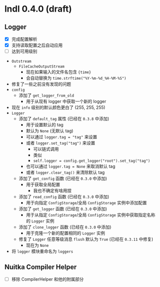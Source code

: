 # lndl 0.4.0 (draft)

## Logger

- [x] 完成配置解析
- [x] 支持读取配置之后自动应用
- [ ] 达到可用级别

- `Outstream`
  - `FileCacheOutputStream`
    - 现在如果输入的文件名包含 `{time}`
    - 会自动替换为 `time.strftime("%Y-%m-%d_%H-%M-%S")`
- 修复了一些之前没有发现的问题
- `config`
  - 添加了 `get_logger_from_old`
    - 用于从现有 logger 中获取一个新的 logger
- 现在 `info` 级别的默认颜色更白了 (255, 255, 255)
- `Logger`
  - 添加了 `default_tag` 属性 (已经在 `0.3.8` 中添加)
    - 用于设置默认的 tag
    - 默认为 `None` (无默认 tag)
    - 可以通过 `logger.tag = "tag"` 来设置
    - 或者 `logger.set_tag("tag")` 来设置
      - 可以链式调用
      - 类似
      - `self.logger = config.get_logger("root").set_tag("tag")`
    - 也可以通过 `logger.tag = None` 来取消默认 tag
    - 或者 `logger.clear_tag()` 来清除默认 tag
  - 添加了 `get_config` 函数 (已经在 `0.3.0` 中添加)
    - 用于获取全局配置
      - 我也不确定有啥用捏
  - 添加了 `read_config` 函数 (已经在 `0.3.0` 中添加)
    - 用于向指定 `ConfigStorage`/全局 `ConfigStorage` 实例中添加配置
  - 添加了 `get_logger` 函数 (已经在 `0.3.0` 中添加)
    - 用于从指定 `ConfigStorage`/全局 `ConfigStorage` 实例中获取指定名称的 `Logger` 实例
  - 添加了 `clone_logger` 函数 (已经在 `0.3.0` 中添加)
    - 用于克隆一个新的配置相同的 `Logger` 实例
  - 修复了 `Logger` 任意等级消息 `flush` 默认为 `True` (已经在 `0.3.11` 中修复)
    - 现在为 `None`
- 将 `logger` 模块重命名为 `loggers`

## Nuitka Compiler Helper

- [ ] 移除 CompilerHelper 和他的附属部分
